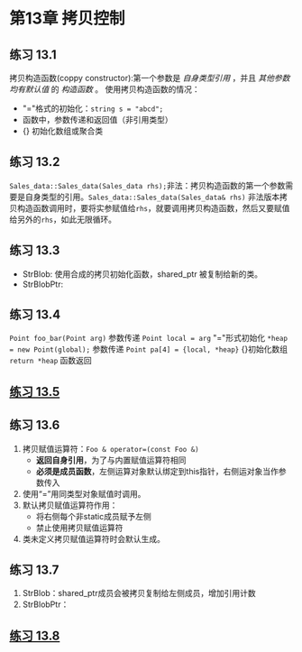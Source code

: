 # 第13章 拷贝控制

## 练习 13.1

拷贝构造函数(coppy constructor):第一个参数是 *自身类型引用* ，并且 *其他参数均有默认值* 的 *构造函数* 。
使用拷贝构造函数的情况：
* "="格式的初始化：`string s = "abcd";`
* 函数中，参数传递和返回值（非引用类型）
* {} 初始化数组或聚合类

## 练习 13.2

`Sales_data::Sales_data(Sales_data rhs);`非法：拷贝构造函数的第一个参数需要是自身类型的引用。`Sales_data::Sales_data(Sales_data& rhs)`
非法版本拷贝构造函数调用时，要将实参赋值给`rhs`，就要调用拷贝构造函数，然后又要赋值给另外的`rhs`，如此无限循环。

## 练习 13.3

* StrBlob: 使用合成的拷贝初始化函数，shared_ptr 被复制给新的类。
* StrBlobPtr: 

## 练习 13.4

`Point foo_bar(Point arg)` 参数传递
`Point local = arg` "="形式初始化
`*heap = new Point(global);` 参数传递
`Point pa[4] = {local, *heap}` {}初始化数组
`return *heap` 函数返回

## [练习 13.5](ex13_05.h)

## 练习 13.6

1. 拷贝赋值运算符：`Foo & operator=(const Foo &)` 
   * **返回自身引用**，为了与内置赋值运算符相同
   * **必须是成员函数**，左侧运算对象默认绑定到this指针，右侧运对象当作参数传入
2. 使用“=”用同类型对象赋值时调用。
3. 默认拷贝赋值运算符作用：
   * 将右侧每个非static成员赋予左侧
   * 禁止使用拷贝赋值运算符
4. 类未定义拷贝赋值运算符时会默认生成。

## 练习 13.7

1. StrBlob：shared_ptr成员会被拷贝复制给左侧成员，增加引用计数
2. StrBlobPtr：

## [练习 13.8](ex13_05.h)
